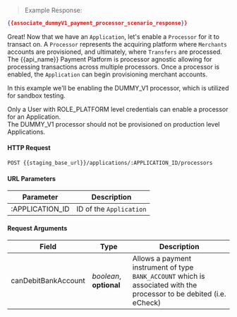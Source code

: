 > Example Response:

```json
{{associate_dummyV1_payment_processor_scenario_response}}
```

Great! Now that we have an `Application`, let's enable a `Processor` for it to
transact on. A `Processor` represents the acquiring platform where `Merchants`
accounts are provisioned, and ultimately, where `Transfers` are processed.
The {{api_name}} Payment Platform is processor agnostic allowing for processing transactions
across multiple processors. Once a processor is enabled, the `Application` can begin
provisioning merchant accounts.

In this example we'll be enabling the DUMMY_V1 processor, which is utilized for
sandbox testing.

<aside class="notice">
Only a User with ROLE_PLATFORM level credentials can enable a processor for an Application.
</aside>

<aside class="warning">
The DUMMY_V1 processor should not be provisioned on production level Applications.
</aside>


#### HTTP Request

`POST {{staging_base_url}}/applications/:APPLICATION_ID/processors`

#### URL Parameters

Parameter | Description
--------- | -------------------------------------------------------------------
:APPLICATION_ID | ID of the `Application`


#### Request Arguments

Field | Type | Description
----- | ---- | -----------
canDebitBankAccount | *boolean*, **optional** | Allows a payment instrument of type `BANK_ACCOUNT` which is associated with the processor to be debited (i.e. eCheck)

